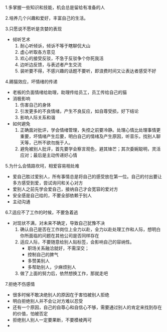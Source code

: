 

1.多掌握一些知识和技能，机会总是留给有准备的人

2.培养几个兴趣和爱好，丰富自己的生活。

3.只愿说不愿听是贪婪的表现

- 倾听艺术
  1. 耐心听倾诉，倾诉不等于瞎聊侃大山
  2. 虚心听取各方意见
  3. 欢心的接受反驳，不急于反驳争个你死我活
  4. 边听边反馈，与表述者产生交流
  5. 装听要不得，不感兴趣的话题不要听，即浪费时间又让表达者感受不好

4.踢猫效应，坏情绪的传递

- 老板的负面情绪给助理，助理传给员工，员工传给自己的猫
- 消极影响
  1. 伤害自己的身体
  2. 引发更多的不良情绪，产生不良反应，如自尊受损，好下结论
  3. 影响人际关系和谐
- 如何避免
  1. 正确面对批评，学会情绪管理，失控之前要冷静。处理心情比处理事情更重要，坏情绪产生后要，明白自己的情绪及产生原因，听音乐，找别人聊天等，己所不欲勿施于人。
  2. 避免被别人批评，首先要学会察言观色，避其锋芒；其次委婉聪明，灵活应对；最后是主动传递好心情

5.为什么会情路坎坷，相爱容易相处难

- 爱自己胜过爱别人，所有事情总是将自己的感受放在第一位。自己的付出要让多方感受到爱，尝试询问和关心对方
- 爱别人之前先学会爱自己，接纳自己才会宽容的爱对方
- 安全感是自己给的，不要全部依赖于别人
- 主动沟通

6.7.适应不了工作的时候，不要急着逃

- 对现状不满，对未来不确定，导致自己犹豫不决
  1. 确认自己是否在工作岗位上全力以赴，全力以赴处理工作和人际，想明白你所面临的问题在其他公司是否同样存在
  2. 适应人际，不要随意给别人贴标签，会影响自己的容纳性。
     - 职场关系融洽就好，不需深交；
     - 控制自己的脾气
     - 多赞美别人
     - 多帮助别人，少麻烦别人
  3. 做了上面的努力后，依然想换工作，那就走吧

7.拒绝不伤感情

- 很多时候不敢决绝别人的原因在于害怕被别人拒绝
- 明白拒绝别人并不会让对方难以忍受
- 还有一个原因，自己的自尊心和自信心不够，需要通过别人的肯定来找到存在的价值，怕被否定
- 拒绝别人别人一定要果断，不要模棱两可
- 



